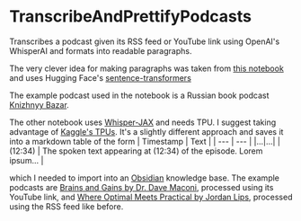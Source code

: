 # TranscribeAndPrettifyPodcasts
Transcribes a podcast given its RSS feed or YouTube link using OpenAI's WhisperAI and formats into readable paragraphs.

The very clever idea for making paragraphs was taken from [this notebook](https://github.com/poloniki/quint/blob/master/notebooks/Chunking%20text%20into%20paragraphs.ipynb) and uses Hugging Face's [sentence-transformers](https://huggingface.co/sentence-transformers)

The example podcast used in the notebook is a Russian book podcast [Knizhnyy Bazar](https://tehnikarechi.studio/podcasts/knizhnyy-bazar).

The other notebook uses [Whisper-JAX](https://github.com/sanchit-gandhi/whisper-jax) and needs TPU. I suggest taking advantage of [Kaggle's TPUs](https://www.kaggle.com/docs/tpu). 
It's a slightly different approach and saves it into a markdown table of the form
| Timestamp | Text |
| --- | --- |
|...|...|
| (12:34) | The spoken text appearing at (12:34) of the episode. Lorem ipsum... | 

which I needed to import into an [Obsidian](https://obsidian.md/) knowledge base. 
The example podcasts are [Brains and Gains by Dr. Dave Maconi](https://www.youtube.com/channel/UCW-PI9YMJ6SXPiqXy2FYfLg), processed using its YouTube link, and [Where Optimal Meets Practical by Jordan Lips](https://podcasts.apple.com/us/podcast/where-optimal-meets-practical/id1518859017), processed using the RSS feed like before.
